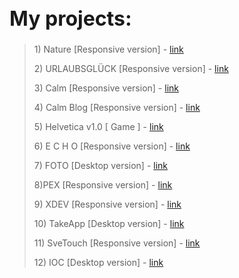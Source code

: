 <h1 style="font-size: 32px"> My projects: </h1>

> <p>1) Nature [Responsive version] - <a href="https://mrvalera.github.io/Other-Code/MyProject4/Project.html"> link </a></p>
> <p>2) URLAUBSGLÜCK [Responsive version] - <a href="https://mrvalera.github.io/Other-Code/Project5/index2.html"> link </a></p>
> <p>3) Calm [Responsive version] - <a href="https://mrvalera.github.io/Other-Code/Project6/homePage.html"> link </a></p>
> <p>4) Calm Blog [Responsive version] - <a href="https://mrvalera.github.io/Other-Code/Project6/blogPage.html"> link </a></p>
> <p>5) Helvetica v1.0 [ Game ] - <a href="https://mrvalera.github.io/Other-Code/ProjectGame/index.html"> link </a></p>
> <p>6) E C H O [Responsive version] - <a href="https://mrvalera.github.io/Other-Code/project8/index.html"> link </a></p>
> <p>7) FOTO [Desktop version] - <a href="https://mrvalera.github.io/Other-Code/project9/index.html"> link </a></p>
> <p>8)PEX [Responsive version] - <a href="https://mrvalera.github.io/Other-Code/project10/index.html"> link </a></p>
> <p>9) XDEV [Responsive version] - <a href="http://xdev.su"> link </a></p>
> <p>10) TakeApp [Desktop version] - <a href="https://mrvalera.github.io/Other-Code/project11/index.html"> link </a></p>
> <p>11) SveTouch [Responsive version] - <a href="http://svetouch.net"> link </a></p>
> <p>12) IOC [Desktop version] - <a href="http://www2.ioc.nau.edu.ua"> link </a></p>
